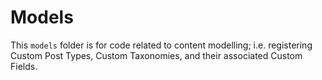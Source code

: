 # Models
This `models` folder is for code related to content modelling; i.e. registering Custom Post Types, Custom Taxonomies, and their associated Custom Fields.